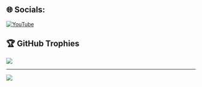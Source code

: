 ## 🌐 Socials:
[![YouTube](https://img.shields.io/badge/YouTube-%23FF0000.svg?logo=YouTube&logoColor=white)](https://www.youtube.com/teemsploit) 


## 🏆 GitHub Trophies
![](https://github-profile-trophy.vercel.app/?username=Teemsploit&theme=radical&no-frame=false&no-bg=true&margin-w=4)

---
[![](https://visitcount.itsvg.in/api?id=Teemsploit&icon=0&color=0)](https://visitcount.itsvg.in)

